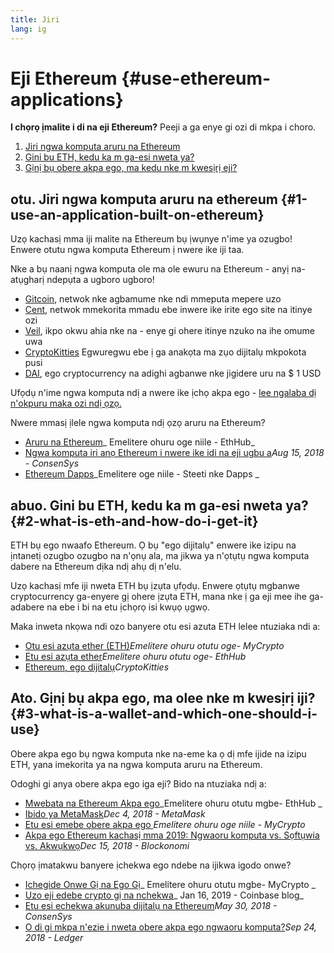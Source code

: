 ```yaml
---
title: Jiri
lang: ig
---
```


# Eji Ethereum {#use-ethereum-applications}

<div class="featured">

**I chọrọ ịmalite i di na eji Ethereum?** Peeji a ga enye gi ozi di mkpa i choro.

1. [Jiri ngwa komputa aruru na Ethereum](#1-use-an-application-built-on-ethereum)
2. [Gini bu ETH, kedu ka m ga-esi nweta ya?](#2-what-is-eth-and-how-do-i-get-it)
3. [Gịnị bụ obere akpa ego, ma kedu nke m kwesịrị eji?](#3-what-is-a-wallet-and-which-one-should-i-use)

</div>

## otu. Jiri ngwa komputa aruru na ethereum {#1-use-an-application-built-on-ethereum}

Uzọ kachasị mma iji malite na Ethereum bụ ịwụnye n'ime ya ozugbo! Enwere otutu ngwa komputa Ethereum ị nwere ike iji taa.

Nke a bụ naanị ngwa komputa ole ma ole ewuru na Ethereum - anyị na-atụgharị ndepụta a ugboro ugboro!

- [Gitcoin](https://gitcoin.co), netwok nke agbamume nke ndi mmeputa mepere uzo
- [Cent](https://beta.cent.co), netwok mmekorita mmadu ebe inwere ike irite ego site na itinye ozi
- [Veil](https://app.veil.co), ikpo okwu ahia nke na - enye gi ohere itinye nzuko na ihe omume uwa
- [CryptoKitties](https://www.cryptokitties.co) Egwuregwu ebe ị ga anakọta ma zụo dijitalụ mkpokota pusi
- [DAI](https://makerdao.com/en/), ego cryptocurrency na adighi agbanwe nke jigidere uru na \$ 1 USD

Ufọdụ n'ime ngwa komputa ndị a nwere ike ịchọ akpa ego - [ lee ngalaba dị n'okpuru maka ozi ndị ọzọ.](#3-what-is-a-wallet-and-which-one-should-i-use)

Nwere mmasị ịlele ngwa komputa ndị ọzọ aruru na Ethereum?

- [Aruru na Ethereum](https://docs.ethhub.io/built-on-ethereum/built-on-ethereum/)_ Emelitere ohuru oge niile - EthHub_
- [Ngwa komputa iri anọ Ethereum i nwere ike idi na eji ugbu a](https://media.consensys.net/40-ethereum-apps-you-can-use-right-now-d643333769f7)_Aug 15, 2018 - ConsenSys_
- [Ethereum Dapps](https://www.stateofthedapps.com/rankings/platform/ethereum)_Emelitere oge niile - Steeti nke Dapps _

## abuo. Gini bu ETH, kedu ka m ga-esi nweta ya? {#2-what-is-eth-and-how-do-i-get-it}

ETH bụ ego nwaafo Ethereum. Ọ bụ "ego dijitalụ" enwere ike izipu na ịntanetị ozugbo ozugbo na n'ọnụ ala, ma jikwa ya n'ọtụtụ ngwa komputa dabere na Ethereum dịka ndị ahụ dị n'elu.

Uzọ kachasị mfe iji nweta ETH bụ ịzụta ụfọdụ. Enwere ọtụtụ mgbanwe cryptocurrency ga-enyere gị ohere ịzụta ETH, mana nke ị ga eji mee ihe ga-adabere na ebe i bi na etu ịchọrọ isi kwụọ ụgwọ.

Maka inweta nkọwa ndi ozo banyere otu esi azuta ETH lelee ntuziaka ndi a:

- [Otu esi azụta ether (ETH)](https://support.mycrypto.com/how-to/getting-started/how-to-buy-ether-with-usd)_Emelitere ohuru otutu oge- MyCrypto_
- [Etu esi azụta ether](https://docs.ethhub.io/using-ethereum/how-to-buy-ether/)_Emelitere ohuru otutu oge- EthHub_
- [Ethereum, ego dijitalụ](https://www.cryptokitties.co/faq#ethereum-a-digital-currency)_CryptoKitties_

## Ato. Gịnị bụ akpa ego, ma olee nke m kwesịrị iji? {#3-what-is-a-wallet-and-which-one-should-i-use}

Obere akpa ego bụ ngwa komputa nke na-eme ka ọ dị mfe ijide na izipu ETH, yana imekorita ya na ngwa komputa aruru na Ethereum.

Odoghi gi anya obere akpa ego iga eji? Bido na ntuziaka ndị a:

- [Mwebata na Ethereum Akpa ego](https://docs.ethhub.io/using-ethereum/wallets/intro-to-ethereum-wallets/)_Emelitere ohuru otutu mgbe- EthHub _
- [ Ibido ya MetaMask](https://metamask.zendesk.com/hc/en-us/articles/360015489531-Getting-Started-With-MetaMask-Part-1-)_Dec 4, 2018 - MetaMask_
- [Etu esi emebe obere akpa ego ](https://support.mycrypto.com/how-to/getting-started/how-to-create-a-wallet)_Emelitere ohuru oge niile - MyCrypto_
- [Akpa ego Ethereum kachasị mma 2019: Ngwaoru komputa vs. Sọftụwia vs. Akwụkwọ](https://blockonomi.com/best-ethereum-wallets/)_Dec 15, 2018 - Blockonomi_

Chọrọ ịmatakwu banyere ịchekwa ego ndebe na ijikwa igodo onwe?

- [Ichegide Onwe Gị na Ego Gị](https://support.mycrypto.com/staying-safe/protecting-yourself-and-your-funds)_ Emelitere ohuru otutu mgbe- MyCrypto _
- [ Uzo eji edebe crypto gị na nchekwa](https://blog.coinbase.com/the-keys-to-keeping-your-crypto-safe-96d497cce6cf)_ Jan 16, 2019 - Coinbase blog_
- [ Etu esi echekwa akunuba dijitalụ na Ethereum](https://media.consensys.net/how-to-store-digital-assets-on-ethereum-a2bfdcf66bd0)_May 30, 2018 - ConsenSys_
- [O di gi mkpa n'ezie i nweta obere akpa ego ngwaoru komputa?](https://medium.com/ledger-on-security-and-blockchain/ledger-101-part-1-do-you-really-need-a-hardware-wallet-7f5abbadd945)_Sep 24, 2018 - Ledger_
